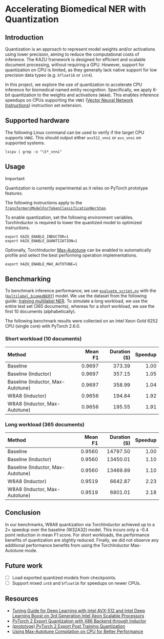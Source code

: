 # Accelerating Biomedical NER with Quantization

## Introduction

Quantization is an approach to represent model weights and/or activations using lower precision, aiming to reduce the computational costs of inference. The KAZU framework is designed for efficient and scalable document processing, without requiring a GPU. However, support for quantization on CPU is limited, as they generally lack native support for low precision data types (e.g. `bfloat16` or `int4`).

In this project, we explore the use of quantization to accelerate CPU inference for biomedical named entity recognition. Specifically, we apply 8-bit quantization to the weights and activations (`W8A8`). This enables inference speedups on CPUs supporting the `VNNI` ([Vector Neural Network Instructions](https://en.wikichip.org/wiki/x86/avx512_vnni)) instruction set extension.

## Supported hardware

The following Linux command can be used to verify if the target CPU supports `VNNI`. This should output either `avx512_vnni` or `avx_vnni` on supported systems.

```shell
lscpu | grep -o "\S*_vnni"
```

## Usage

> [!IMPORTANT]
> Quantization is currently experimental as it relies on PyTorch prototype features.

The following instructions apply to the [`TransformersModelForTokenClassificationNerStep`](https://astrazeneca.github.io/KAZU/_autosummary/kazu.steps.ner.hf_token_classification.html#kazu.steps.ner.hf_token_classification.TransformersModelForTokenClassificationNerStep).

To enable quantization, set the following environment variables. TorchInductor is required to lower the quantized model to optimized instructions.

```shell
export KAZU_ENABLE_INDUCTOR=1
export KAZU_ENABLE_QUANTIZATION=1
```

Optionally, TorchInductor [Max-Autotune](https://pytorch.org/tutorials/prototype/max_autotune_on_CPU_tutorial.html) can be enabled to automatically profile and select the best performing operation implementations.

```shell
export KAZU_ENABLE_MAX_AUTOTUNE=1
```

## Benchmarking

To benchmark inference performance, we use [`evaluate_script.py`](/kazu/training/evaluate_script.py) with the ([`multilabel_biomedBERT`](/resources/kazu_model_pack_public/multilabel_biomedBERT)) model. We use the dataset from the following guide: [training multilabel NER](https://astrazeneca.github.io/KAZU/training_multilabel_ner.html). To simulate a long workload, we use the entire test set (365 documents), whereas for a short workload, we use the first 10 documents (alphabetically).

The following benchmark results were collected on an Intel Xeon Gold 6252 CPU (single core) with PyTorch 2.6.0.

### Short workload (10 documents)

| Method                            | Mean F1 | Duration (S) | Speedup |
| :-------------------------------- | ------: | -----------: | ------: |
| Baseline                          |  0.9697 |       373.39 |    1.00 |
| Baseline (Inductor)               |  0.9697 |       357.15 |    1.05 |
| Baseline (Inductor, Max-Autotune) |  0.9697 |       358.99 |    1.04 |
| W8A8 (Inductor)                   |  0.9656 |       194.84 |    1.92 |
| W8A8 (Inductor, Max-Autotune)     |  0.9656 |       195.55 |    1.91 |

### Long workload (365 documents)

| Method                            | Mean F1 | Duration (S) | Speedup |
| :-------------------------------- | ------: | -----------: | ------: |
| Baseline                          |  0.9560 |     14797.50 |    1.00 |
| Baseline (Inductor)               |  0.9560 |     13450.01 |    1.10 |
| Baseline (Inductor, Max-Autotune) |  0.9560 |     13469.89 |    1.10 |
| W8A8 (Inductor)                   |  0.9519 |      6642.87 |    2.23 |
| W8A8 (Inductor, Max-Autotune)     |  0.9519 |      6801.01 |    2.18 |

## Conclusion

In our benchmarks, W8A8 quantization via TorchInductor achieved up to a 2&times; speedup over the baseline (W32A32) model. This incurs only a -0.4 point reduction in mean F1 score. For short workloads, the performance benefits of quantization are slightly reduced. Finally, we did not observe any additional performance benefits from using the TorchInductor Max-Autotune mode.

## Future work

- [ ] Load exported quantized models from checkpoints.
- [ ] Support mixed `int8` and `bfloat16` for speedups on newer CPUs.

## Resources

- [Tuning Guide for Deep Learning with Intel AVX-512 and Intel Deep Learning Boost on 3rd Generation Intel Xeon Scalable Processors](https://www.intel.com/content/www/us/en/developer/articles/guide/deep-learning-with-avx512-and-dl-boost.html)
- [PyTorch 2 Export Quantization with X86 Backend through Inductor](https://pytorch.org/tutorials/prototype/pt2e_quant_x86_inductor.html)
- [(prototype) PyTorch 2 Export Post Training Quantization](https://pytorch.org/tutorials/prototype/pt2e_quant_ptq.html)
- [Using Max-Autotune Compilation on CPU for Better Performance](https://pytorch.org/tutorials/prototype/max_autotune_on_CPU_tutorial.html)
